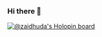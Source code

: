 ### Hi there 👋

[![@zaidhuda's Holopin board](https://holopin.io/api/user/board?user=zaidhuda)](https://holopin.io/@zaidhuda)

<!--
**zaidhuda/zaidhuda** is a ✨ _special_ ✨ repository because its `README.md` (this file) appears on your GitHub profile.

Here are some ideas to get you started:

- 🔭 I’m currently working on ...
- 🌱 I’m currently learning ...
- 👯 I’m looking to collaborate on ...
- 🤔 I’m looking for help with ...
- 💬 Ask me about ...
- 📫 How to reach me: ...
- 😄 Pronouns: ...
- ⚡ Fun fact: ...
-->
